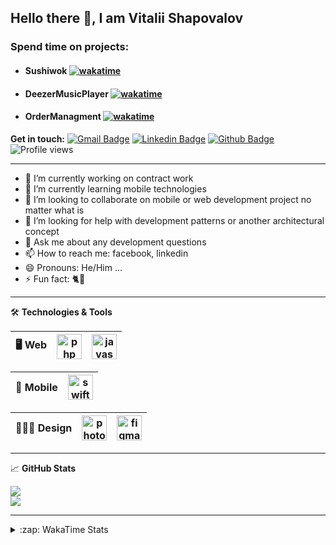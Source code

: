 ## Hello there 👋, I am Vitalii Shapovalov

### Spend time on projects: 

- #### Sushiwok [![wakatime](https://wakatime.com/badge/user/ee520ee9-0433-4c16-97dd-3a16a2e02fd4/project/89cf8f0f-b9f1-46ad-b171-bda57a33475a.svg)](https://wakatime.com/@reoxidant) <br>
- #### DeezerMusicPlayer [![wakatime](https://wakatime.com/badge/user/ee520ee9-0433-4c16-97dd-3a16a2e02fd4/project/b05c1915-e3be-45ac-80f8-75ee174cfa6e.svg)](https://wakatime.com/@reoxidant) <br>
- #### OrderManagment [![wakatime](https://wakatime.com/badge/user/ee520ee9-0433-4c16-97dd-3a16a2e02fd4/project/10c72232-cca2-46b2-bc83-0a8d5c5a668b.svg)](https://wakatime.com/@reoxidant) <br>

**Get in touch:**
[![Gmail Badge](https://img.shields.io/badge/-kupper133@gmail.com-c14438?style=flat&logo=Gmail&logoColor=white&link=mailto:kupper133@gmail.com)](mailto:kupper133@gmail.com) 
[![Linkedin Badge](https://img.shields.io/badge/-reoxidant-0072b1?style=flat&logo=Linkedin&logoColor=white&link=https://www.linkedin.com/in/reoxidant/)](https://www.linkedin.com/in/reoxidant/) [![Github Badge](https://img.shields.io/badge/-reoxidant-grey?style=flat&logo=github&logoColor=white&link=https://github.com/reoxidant/)](https://www.github.com/reoxidant/) ![Profile views](https://gpvc.arturio.dev/reoxidant)

---

- 🔭 I’m currently working on contract work
- 🌱 I’m currently learning mobile technologies
- 👯 I’m looking to collaborate on mobile or web development project no matter what is
- 🤔 I’m looking for help with development patterns or another architectural concept
- 💬 Ask me about any development questions
- 📫 How to reach me: facebook, linkedin
- 😄 Pronouns: He/Him ...
- ⚡ Fun fact: 🐈💨

---

🛠 **Technologies & Tools**

| 🖥 **Web** | <img src="https://cdn.icon-icons.com/icons2/2107/PNG/512/file_type_php_icon_130266.png" alt="php" width="40"/>  | <img src="https://cdn.icon-icons.com/icons2/2107/PNG/512/file_type_js_official_icon_130509.png" alt="javascript" width="40"/>|
|:--------------------------------------------------:|:--------------------------------------------------:|:--------------------------------------------------:|

| 📱 **Mobile** | <img src="https://cdn.icon-icons.com/icons2/643/PNG/512/swift-ios-bird-animal-figure-brand_icon-icons.com_59300.png" alt="swift" width="40"/> | 
|:--------------------------------------------------:|:--------------------------------------------------:|

| 🧑🏼‍🎨 **Design** | <img src="https://cdn.icon-icons.com/icons2/1088/PNG/512/1485282157-adobe-photoshop-raster-graphics-editor-cc-creative-cloud_78285.png" alt="photoshop" width="40" /> | <img src="https://cdn.icon-icons.com/icons2/2429/PNG/512/figma_logo_icon_147289.png" alt="figma" width="40" /> |
|:--------------------------------------------------:|:--------------------------------------------------:|:--------------------------------------------------:|

---

&#x1f4c8; **GitHub Stats** 
<!--<p><a href="https://github.com/reoxindat/reoxidant"><img align="center" src="https://github-readme-stats.vercel.app/api/top-langs/?username=reoxidant&hide=java,html&title_color=20232a&text_color=20232a&icon_color=2bbc8a"/></a></p> -->

<a href="https://github.com/anuraghazra/github-readme-stats">
  <img src="https://github-readme-stats.vercel.app/api?username=reoxidant&count_private=true&show_icons=true&title_color=EB4549" />
</a>

</br>

<a href="https://github.com/anuraghazra/github-readme-stats">
  <img src="https://github-readme-stats.vercel.app/api/top-langs/?username=reoxidant&langs_count=8&layout=compact&title_color=EB4549" />
</a>

---

<details>
  <summary>:zap: WakaTime Stats</summary>

<br />

<!--START_SECTION:waka-->
![Profile Views](http://img.shields.io/badge/Profile%20Views-1-blue)

![Lines of code](https://img.shields.io/badge/From%20Hello%20World%20I%27ve%20Written-100%20Thousand%20lines%20of%20code-blue)

**🐱 My GitHub Data** 

> 🏆 532 Contributions in the Year 2022
 > 
> 📦 142.5 kB Used in GitHub's Storage 
 > 
> 💼 Opted to Hire
 > 
> 📜 22 Public Repositories 
 > 
> 🔑 17 Private Repositories  
 > 
**I Mostly Code in Swift** 

```text
Swift                    18 repos            ████████████░░░░░░░░░░░░░   50.0% 
PHP                      10 repos            ███████░░░░░░░░░░░░░░░░░░   27.78% 
JavaScript               4 repos             ██░░░░░░░░░░░░░░░░░░░░░░░   11.11% 
Objective-C              3 repos             ██░░░░░░░░░░░░░░░░░░░░░░░   8.33% 
CSS                      1 repo              ░░░░░░░░░░░░░░░░░░░░░░░░░   2.78%

```



 Last Updated on 01/07/2022 01:52:54 UTC
<!--END_SECTION:waka-->

</details>

<!--
---

| 📢 **Find me elsewhere** | <a href="https://linkedin.com/in/reoxidant" target="blank"><img align="center" src="https://cdn.jsdelivr.net/npm/simple-icons@3.0.1/icons/linkedin.svg" alt="reoxidant" height="30" width="30" /></a> | <a href="https://fb.com/reoxidant" target="blank"><img align="center" src="https://cdn.jsdelivr.net/npm/simple-icons@3.0.1/icons/facebook.svg" alt="reoxidant" height="30" width="30" /></a> | <a href="https://stackoverflow.com/users/13626085" target="blank"><img align="center" src="https://cdn.jsdelivr.net/npm/simple-icons@3.0.1/icons/stackoverflow.svg" alt="13626085" height="30" width="30" /></a> | <a href="https://www.behance.net/enfatiko" target="blank"><img align="center" src="https://cdn.jsdelivr.net/npm/simple-icons@3.0.1/icons/behance.svg" alt="enfatiko" height="30" width="30" /></a> |
|:--------------------------------------------------:|:--------------------------------------------------:|:--------------------------------------------------:|:--------------------------------------------------:|:--------------------------------------------------:|
-->

